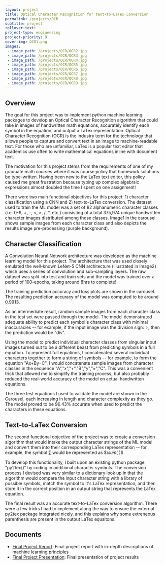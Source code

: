 ```yaml
---
layout: project
title: Optical Character Recognition for text-to-LaTex Conversion
permalink: /projects/OCR
subtitle: project
rollover-text:
project-type: engineering
project-priority: 9
cover-img: OCR1.png
images:
 - image_path: /projects/OCR/OCR2.jpg
 - image_path: /projects/OCR/OCR3.jpg
 - image_path: /projects/OCR/OCR4.jpg
 - image_path: /projects/OCR/OCR5.jpg
 - image_path: /projects/OCR/OCR6.jpg
 - image_path: /projects/OCR/OCR7.jpg
 - image_path: /projects/OCR/OCR8.jpg
 - image_path: /projects/OCR/OCR9.jpg
---
```

## Overview
The goal for this project was to implement python machine learning packages to develop an Optical Character Recognition algorithm that could take in images of handwritten math equations, accurately identify each symbol in the equation, and output a LaTex representation. Optical Character Recognition (OCR) is the industry term for the technology that allows people to capture and convert text in an image to machine-readable text. For those who are unfamiliar, LaTex is a popular text editor that academics use often to write mathematical equations inline with document text.

The motivation for this project stems from the requirements of one of my graduate math courses where it was course policy that homework solutions be type-written. Having been new to the LaTex text editor, this policy caused me great frustration because typing up complex algebraic expressions almost doubled the time I spent on one assignment!

There were two main functional objectives for this project: 1) character classification using a CNN and 2) text-to-LaTex conversion. The dataset used to train the ML model was a set of 82 alphanumeric character classes (i.e. 0-9, +, -, <, >, /, *, etc.) consisting of a total 375,974 unique handwritten character images distributed among those classes. Image1 in the carousel shows sample images from each character class and also depicts the results image pre-processing (purple background).

## Character Classification
A Convolution Neural Network architecture was developed as the machine learning model for this project. The architecture that was used closely emulated the well-known LeNet-5 CNN architecture (illustrated in Image2) which uses a series of convolution and sub-sampling layers. The raw dataset was split into test and train sets and the model was trained over a period of 100-epochs, taking around 8hrs to complete! 

The training prediction accuracy and loss plots are shown in the carousel. The resulting prediction accuracy of the model was computed to be around 0.9913. 

As an intermediate result, random sample images from each character class in the test set were passed through the model. The model demonstrated adequate ability to predict each symbol's character class with minimal inaccuracies -- for example, if the input image was the division sign: &#247;, then the prediction would be "div".

Using the model to predict individual character classes from singular input images turned out to be a different beast from predicting symbols in a full equation. To represent full equations, I concatenated several individual characters together to form a string of symbols -- for example, to form the equation "Ax+By=C", I would concatenate sample images from character classes in the sequence "A","x","+","B","y","=","C". This was a convenient trick that allowed me to simplify the training process, but also probably reduced the real-world accuracy of the model on actual handwritten equations.

The three test equations I used to validate the model are shown in the Carousel, each increasing in length and character complexity as they go. The model proved to be 96.43% accurate when used to predict the characters in these equations. 

## Text-to-LaTex Conversion
The second functional objective of the project was to create a conversion algorithm that would intake the output character strings of the ML model and convert them into their corresponding LaTex representation -- for example, the symbol ∑ would be represented as $\𝑠𝑢𝑚( )$. 

To develop this functionality, I built upon an existing python package "py2tex()" by coding in additional character symbols. The conversion process I devised was very similar to a dictionary look up in that the algorithm would compare the input character string with a library of possible symbols, match the symbol to it's LaTex representation, and then store it in the correct position in an output string that represents the LaTex equation. 

The final result was an accurate text-to-LaTex conversion algorithm. There were a few tricks I had to implement along the way to ensure the external py2tex package integrated nicely, and this explains why some extreneous parenthesis are present in the output LaTex equaitons.

## Documents

* [Final Project Report](/projects/OCR/OCRreport.pdf): Final project report with in-depth descriptions of machine learning principles
* [Final Project Presentation](https://youtu.be/qYKzP_sEDkw): Final presentation of project results
